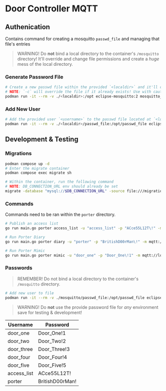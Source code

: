 # Door Controller MQTT

## Authenication

Contains command for creating a mosquitto `passwd_file` and managing that file's entries

> WARNING! Do **not** bind a local directory to the container's `/mosquitto` directory! It'll override and change file permissions and create a *huge* mess of the local directory.

### Generate Password File

```bash
# Create a new passwd file within the provided `<localdir>` and it'll contain an entry the the provided `<username>`
# NOTE: `-c` will override the file if it already exists! Use with caution.
podman run -it --rm -v ./<localdir>:/opt eclipse-mosquitto:2 mosquitto_passwd -c /opt/passwd_file <username>
```

### Add New User

```bash
# Add the provided user `<username>` to the passwd file located at `<localdir>`
podman run -it --rm -v ./<localdir>/passwd_file:/opt/passwd_file eclipse-mosquitto:2 mosquitto_passwd /opt/passwd_file <username>
```

## Development & Testing

### Migrations

```bash
podman compose up -d
# Enter the migrate container
podman compose exec migrate sh

# Within the container, run the following command
# NOTE: DB_CONNECTION_URL env should already be set
migrate -database "mysql://$DB_CONNECTION_URL" -source file:///migrations up
```

### Commands

Commands need to be ran within the `porter` directory.

```bash
# Publish an access list
go run main.go porter access_list -u "access_list" -p "ACce55L12T\!" -m mqtt://localhost:1883 -d "mellon:Y0USl-l@lL\!P@s5@tcp(localhost:3306)/access_system"

# Run Porter Diary
go run main.go porter diary -u "porter" -p "BritishD00rMan\!" -m mqtt://localhost:1883

# Run Porter Mimic
go run main.go porter mimic -u "door_one" -p "Door_One\!1" -m mqtt://localhost:1883
```

### Passwords

> REMEMBER! Do not bind a local directory to the container's `/mosquitto` directory.

```bash
# Add new user to file
podman run -it --rm -v ./mosquitto/passwd_file:/opt/passwd_file eclipse-mosquitto:2 mosquitto_passwd /opt/passwd_file <username>
```

> WARNING! Do **not** use the provide password file for *any* environment save for testing & development!

| Username    | Password        |
| ----------- | --------------- |
| door_one    | Door_One!1      |
| door_two    | Door_Two!2      |
| door_three  | Door_Three!3    |
| door_four   | Door_Four!4     |
| door_five   | Door_Five!5     |
| access_list | ACce55L12T!     |
| porter      | BritishD00rMan! |
